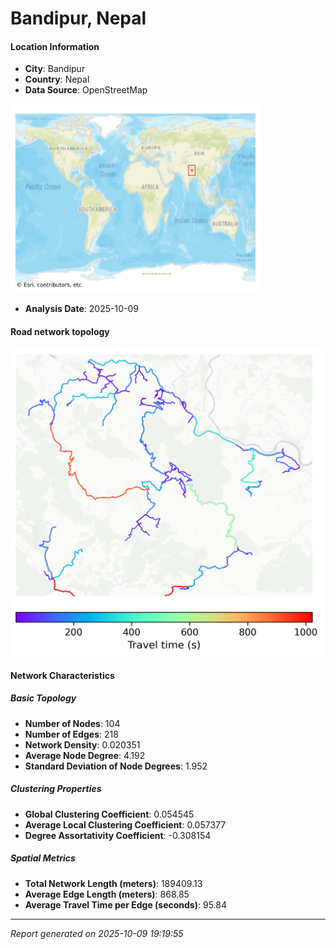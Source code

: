 # Bandipur, Nepal

#### Location Information

- **City**: Bandipur
- **Country**: Nepal
- **Data Source**: OpenStreetMap
<img src="Bandipur_location.png" alt="Bandipur Location Map" width="400" />

- **Analysis Date**: 2025-10-09

#### Road network topology

<img src="Bandipur_network_map.png" alt="Bandipur Road Network Map" width="500"/>

#### Network Characteristics

##### Basic Topology

- **Number of Nodes**: 104
- **Number of Edges**: 218
- **Network Density**: 0.020351
- **Average Node Degree**: 4.192
- **Standard Deviation of Node Degrees**: 1.952

##### Clustering Properties

- **Global Clustering Coefficient**: 0.054545
- **Average Local Clustering Coefficient**: 0.057377
- **Degree Assortativity Coefficient**: -0.308154

##### Spatial Metrics

- **Total Network Length (meters)**: 189409.13
- **Average Edge Length (meters)**: 868.85
- **Average Travel Time per Edge (seconds)**: 95.84

---
*Report generated on 2025-10-09 19:19:55*
